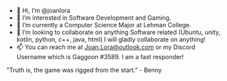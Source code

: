 - 👋 Hi, I’m @joanlora
- 👀 I’m interested in Software Development and Gaming.
- 🌱 I’m currently a Computer Science Major at Lehman College.
- 💞️ I’m looking to collaborate on anything Software related (Ubuntu, unity, kotlin, python, c++, java, html) 
   I will gladly collaborate on anything!
- 📫 You can reach me at Joan.Lora@outlook.com or my Discord Username which is Gaggoon #3589. I am a fast responder! 

"Truth is, the game was rigged from the start." - Benny 
